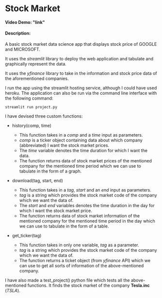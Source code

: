 # Stock Market

#### Video Demo: "link"

#### Description: 

A basic stock market data science app that displays stock price of GOOGLE and MICROSOFT.

It uses the *streamlit* library to deploy the web application and tabulate and graphically represent the data.

It uses the *yfinance* library to take in the information and stock price data of the aforementioned companies.

I run the app using the streamlit hosting service, although I could have used heroku.
The application can also be run via the command line interface with the following command: 

` streamlit run project.py `

I have devised three custom functions:
+ history(comp, time)
    + This function takes in a *comp* and a *time* input as parameters.
    + *comp* is a ticker object containing data about which company (abbreviated) I want the stock market prices.
    + The *time* variable denotes the time duration for which I want the data. 
    + The function returns data of stock market prices of the mentioned company for the mentioned time period which we
      can use to tabulate in the form of a graph.
  

+ download(tag, start, end)
  + This function takes in a *tag*, *start* and an *end* input as parameters.
  + *tag* is a string which provides the stock market code of the company which we want the data of.
  + The *start* and *end* variables denotes the time duration in the day for which I want the stock market price. 
  + The function returns data of stock market information of the mentioned company for the mentioned time period in the
  day which we can use to tabulate in the form of a table.


+ get_ticker(tag)
  + This function takes in only one variable, *tag* as a parameter.
  + *tag* is a string which provides the stock market code of the company which we want the data of.
  + The function returns a ticket object (from *yfinance* API) which we can use to get all sorts of information of the 
  above-mentioned company.
  

I have also made a test_project() python file which tests all the above-mentioned functions. It finds the stock market
of the company ****Tesla.inc**** (*TSLA*).
